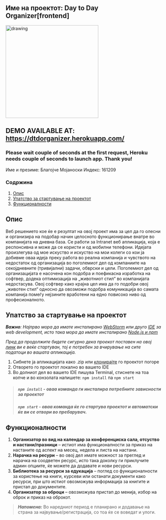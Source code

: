 ## Име на проектот: Day to Day Organizer[frontend]
<img src="https://i.ibb.co/k4cSLx5/logo-primary-01.png" alt="drawing" width="300"/>


## DEMO AVAILABLE AT: https://dtdorganizer.herokuapp.com/
### Please wait couple of seconds at the first request, Heroku needs couple of seconds to launch app. Thank you!

Име и презиме: Благојче Мојаноски
Индекс: 161209



### Содржина
 1.  [ Опис](#опис)  
 2.  [Упатство за стартување на проектот](#упатство-за-стартување-на-проектот)  
 3.  [Функционалности](#функционалности)  

## Опис
Веб решението кое ќе e резултат на овој проект има за цел да го олесни и 
организира на подобар начин целосното функционирање внатре во компанијата на дневна база. Се работи за Intranet веб апликација, која е респонсивна и може да се користи и од мобилни телефони. Идејата произлегува од мое искуство и искуство на мои колеги со кои ја добивме оваа идеја преку работа во реална компанија и чувството на недостаток од организација во поголемиот дел од компаниите на секојдневните (тривијални) задачи, обврски и цели. Поголемиот дел од организацијата е насочена кон подобра и поефикасна изработка на софтвер, додека оптимизација на „животниот стил“ во компанијата недостасува. Овој софтвер како крајна цел има да го подобри овој „животен стил“ односно да овозможи подобра комуникација во самата компанија помеѓу нејзините вработени на едно повисоко ниво од професионалното.

## Упатство за стартување на проектот
***Важно**: Најпрво мора да имате инсталирано [WebStorm](https://www.jetbrains.com/webstorm/) или друго [IDE](https://en.wikipedia.org/wiki/Integrated_development_environment) за web development, исто така мора да имате инсталирано [Node.js и npm](https://docs.npmjs.com/downloading-and-installing-node-js-and-npm)*

*Пред да продолжите бидете сигурно дека проекот поставен на овој [линк](https://github.com/bmojanoski/DTDOrganizer-java) ви е веќе стартуван, тој е потребен за вчирување на сите податоци во вашата апликација.*

 1. Сибнете ја апликацијата како .zip или [клонирајте](https://help.github.com/en/github/creating-cloning-and-archiving-repositories/cloning-a-repository) го проектот погоре
 2. Отворето го проектот локално во вашето IDE
 3. Во долниот дел во вашето IDE пишува Terminal, стиснете на тоа копче и во конзолата напишете: `npm install` па `npm start`

>  ##### `npm install` - оваа команда ги инсталира потребните зависности за проектот  
> ##### `npm start` - оваа команда ќе го стартува проектот и автоматски ќе ви се отвори во пребарувач.
## Функционалности
1. **Организатор во вид на календар за конференциска сала, отсуство и
настани/празници** – истиот има функционалности за приказ на настаните од аспект на месец, недела и листа на настани. 
2. **Нарачка на ресури** – во овој дел имате можност за преглед и нарачка на соодветен ресурс, исто така доколку ги приклучите админ опциите, ќе можете да додавате и нови ресурси.
3. **Библиотека за ресурси за едукација** – поглед со функционалности за користење на книги, курсеви или останати документи како ресурси, при што истиот овозможува информација за книгите и пристап до документите.
4. **Организатор за оброци** – овозможува пристап до менија, избор на оброк и приказ на оброкот.
> ***Напомена:*** Во наредниот период е планирано и додавање на страна за највување/регистрација, со тоа ќе се воведат и улоги.
